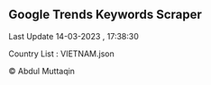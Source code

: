 

## Google Trends Keywords Scraper 
 
Last Update 14-03-2023 , 17:38:30

Country List :
VIETNAM.json



© Abdul Muttaqin 
